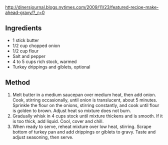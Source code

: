 http://dinersjournal.blogs.nytimes.com/2009/11/23/featured-recipe-make-ahead-gravy/?_r=0

## Ingredients

- 1 stick butter
- 1/2 cup chopped onion
- 1/2 cup flour
- Salt and pepper
- 4 to 5 cups rich stock, warmed
- Turkey drippings and giblets, optional

## Method

1. Melt butter in a medium saucepan over medium heat, then add onion. Cook, stirring occasionally, until onion is translucent, about 5 minutes. Sprinkle the flour on the onions, stirring constantly, and cook until flour is golden to brown. Adjust heat so mixture does not burn.
2. Gradually whisk in 4 cups stock until mixture thickens and is smooth. If it is too thick, add liquid. Cool, cover and chill.
3. When ready to serve, reheat mixture over low heat, stirring. Scrape bottom of turkey pan and add drippings or giblets to gravy. Taste and adjust seasoning, then serve.
